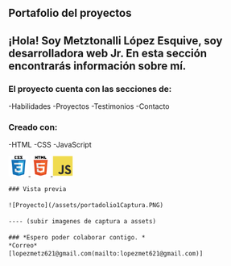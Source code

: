 ## Portafolio del proyectos

¡Hola! Soy Metztonalli López Esquive, soy desarrolladora web Jr. En esta sección encontrarás información sobre mí.
-------

### El proyecto cuenta con las secciones de:
-Habilidades
-Proyectos
-Testimonios
-Contacto

### Creado con:
-HTML
-CSS
-JavaScript

<a href="https://www.w3schools.com/css/" target="_blank"> <img src="https://raw.githubusercontent.com/devicons/devicon/master/icons/css3/css3-original-wordmark.svg" alt="css3" width="40" height="40"/> </a>
    <a href="https://www.w3.org/html/" target="_blank"> <img src="https://raw.githubusercontent.com/devicons/devicon/master/icons/html5/html5-original-wordmark.svg" alt="html5" width="40" height="40"/> </a>
    <a href="https://developer.mozilla.org/en-US/docs/Web/JavaScript" target="_blank"> <img src="https://raw.githubusercontent.com/devicons/devicon/master/icons/javascript/javascript-original.svg" alt="javascript" width="40" height="40"/> </a>

    ### Vista previa

    ![Proyecto](/assets/portadolio1Captura.PNG)

    ---- (subir imagenes de captura a assets)

    ### *Espero poder colaborar contigo. *
    *Correo*
    [lopezmetz621@gmail.com(mailto:lopezmet621@gmail.com)]